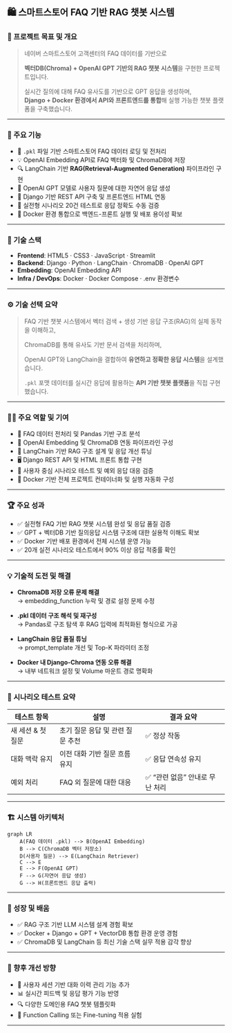 ## 🛍️ 스마트스토어 FAQ 기반 RAG 챗봇 시스템

### 📌 프로젝트 목표 및 개요

> 네이버 스마트스토어 고객센터의 FAQ 데이터를 기반으로  
>  
> **벡터DB(Chroma) + OpenAI GPT 기반의 RAG 챗봇 시스템**을 구현한 프로젝트입니다.  
>  
> 실시간 질의에 대해 FAQ 유사도를 기반으로 GPT 응답을 생성하며,  
> **Django + Docker 환경에서 API와 프론트엔드를 통합**해 실행 가능한 챗봇 플랫폼을 구축했습니다.

---

### 🎯 주요 기능

- 📄 `.pkl` 파일 기반 스마트스토어 FAQ 데이터 로딩 및 전처리
- 💡 OpenAI Embedding API로 FAQ 벡터화 및 ChromaDB에 저장
- 🔍 LangChain 기반 **RAG(Retrieval-Augmented Generation)** 파이프라인 구현
- 🧠 OpenAI GPT 모델로 사용자 질문에 대한 자연어 응답 생성
- 🧩 Django 기반 REST API 구축 및 프론트엔드 HTML 연동
- 🧪 실전형 시나리오 20건 테스트로 응답 정확도 수동 검증
- 🐳 Docker 환경 통합으로 백엔드-프론트 실행 및 배포 용이성 확보

---

### 🧩 기술 스택

- **Frontend**: HTML5 · CSS3 · JavaScript · Streamlit  
- **Backend**: Django · Python · LangChain · ChromaDB · OpenAI GPT  
- **Embedding**: OpenAI Embedding API  
- **Infra / DevOps**: Docker · Docker Compose · .env 환경변수  

---

### ⚙️ 기술 선택 요약

> FAQ 기반 챗봇 시스템에서 벡터 검색 + 생성 기반 응답 구조(RAG)의 실제 동작을 이해하고,  
>  
> ChromaDB를 통해 유사도 기반 문서 검색을 처리하며,  
>  
> OpenAI GPT와 LangChain을 결합하여 **유연하고 정확한 응답 시스템**을 설계했습니다.  
>  
> `.pkl` 포맷 데이터를 실시간 응답에 활용하는 **API 기반 챗봇 플랫폼**을 직접 구현했습니다.

---

### 👨‍💻 주요 역할 및 기여

- 📁 FAQ 데이터 전처리 및 Pandas 기반 구조 분석
- 🧠 OpenAI Embedding 및 ChromaDB 연동 파이프라인 구성
- 🔧 LangChain 기반 RAG 구조 설계 및 응답 개선 튜닝
- 🖥 Django REST API 및 HTML 프론트 통합 구현
- 🧪 사용자 중심 시나리오 테스트 및 예외 응답 대응 검증
- 🐳 Docker 기반 전체 프로젝트 컨테이너화 및 실행 자동화 구성

---

### 🏆 주요 성과

- ✅ 실전형 FAQ 기반 RAG 챗봇 시스템 완성 및 응답 품질 검증
- ✅ GPT + 벡터DB 기반 질의응답 시스템 구조에 대한 실용적 이해도 확보
- ✅ Docker 기반 배포 환경에서 전체 시스템 운영 가능
- ✅ 20개 실전 시나리오 테스트에서 90% 이상 응답 적중률 확인

---

### 💡 기술적 도전 및 해결

- **ChromaDB 저장 오류 문제 해결**  
  → embedding_function 누락 및 경로 설정 문제 수정

- **.pkl 데이터 구조 해석 및 재구성**  
  → Pandas로 구조 탐색 후 RAG 입력에 최적화된 형식으로 가공

- **LangChain 응답 품질 튜닝**  
  → prompt_template 개선 및 Top-K 파라미터 조정

- **Docker 내 Django-Chroma 연동 오류 해결**  
  → 내부 네트워크 설정 및 Volume 마운트 경로 명확화

---

### 🧪 시나리오 테스트 요약

| 테스트 항목 | 설명 | 결과 요약 |
|-------------|------|-----------|
| 새 세션 & 첫 질문 | 초기 질문 응답 및 관련 질문 추천 | ✅ 정상 작동 |
| 대화 맥락 유지 | 이전 대화 기반 질문 흐름 유지 | ✅ 응답 연속성 유지 |
| 예외 처리 | FAQ 외 질문에 대한 대응 | ✅ “관련 없음” 안내로 무난 처리 |

---

### 🏗 시스템 아키텍처

```mermaid
graph LR
    A(FAQ 데이터 .pkl) --> B(OpenAI Embedding)
    B --> C(ChromaDB 벡터 저장소)
    D(사용자 질문) --> E(LangChain Retriever)
    C --> E
    E --> F(OpenAI GPT)
    F --> G(자연어 응답 생성)
    G --> H(프론트엔드 응답 출력)
```
---

### 🌱 성장 및 배움

- ✅ RAG 구조 기반 LLM 시스템 설계 경험 확보
- ✅ Docker + Django + GPT + VectorDB 통합 환경 운영 경험
- ✅ ChromaDB 및 LangChain 등 최신 기술 스택 실무 적용 감각 향상

---

### 🚀 향후 개선 방향

- 🔁 사용자 세션 기반 대화 이력 관리 기능 추가
- 📊 실시간 피드백 및 응답 평가 기능 반영
- 🔍 다양한 도메인용 FAQ 챗봇 템플릿화
- 🤖 Function Calling 또는 Fine-tuning 적용 실험

---

